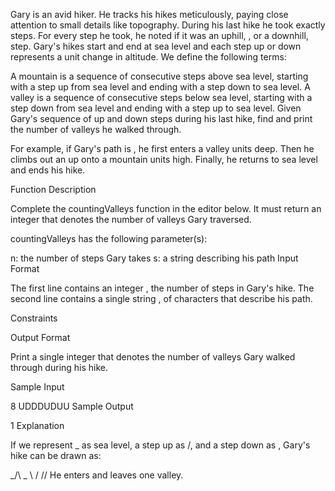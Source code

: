 Gary is an avid hiker. He tracks his hikes meticulously, paying close attention to small details like topography. During his last hike he took exactly  steps. For every step he took, he noted if it was an uphill, , or a downhill,  step. Gary's hikes start and end at sea level and each step up or down represents a  unit change in altitude. We define the following terms:

A mountain is a sequence of consecutive steps above sea level, starting with a step up from sea level and ending with a step down to sea level.
A valley is a sequence of consecutive steps below sea level, starting with a step down from sea level and ending with a step up to sea level.
Given Gary's sequence of up and down steps during his last hike, find and print the number of valleys he walked through.

For example, if Gary's path is , he first enters a valley  units deep. Then he climbs out an up onto a mountain  units high. Finally, he returns to sea level and ends his hike.

Function Description

Complete the countingValleys function in the editor below. It must return an integer that denotes the number of valleys Gary traversed.

countingValleys has the following parameter(s):

n: the number of steps Gary takes
s: a string describing his path
Input Format

The first line contains an integer , the number of steps in Gary's hike. 
The second line contains a single string , of  characters that describe his path.

Constraints

Output Format

Print a single integer that denotes the number of valleys Gary walked through during his hike.

Sample Input

8
UDDDUDUU
Sample Output

1
Explanation

If we represent _ as sea level, a step up as /, and a step down as \, Gary's hike can be drawn as:

_/\      _
   \    /
    \/\/
He enters and leaves one valley.
